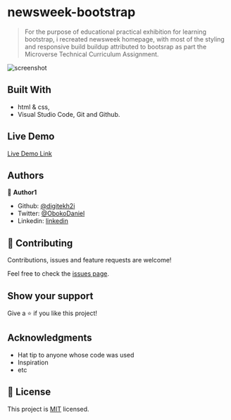 # newsweek-bootstrap


> For the purpose of educational practical exhibition for learning bootstrap, i recreated newsweek homepage, with most of the styling and responsive build buildup attributed to bootsrap as part the Microverse Technical Curriculum Assignment.  

![screenshot](images/screen.png)


## Built With

- html & css,
- Visual Studio Code, Git and Github.

## Live Demo
[Live Demo Link](https://raw.githack.com/digitekh2i/apple-home-page/feature/index.html)

## Authors

👤 **Author1**

- Github: [@digitekh2i](https://https://github.com/digitekh2i)
- Twitter: [@ObokoDaniel](https://twitter.com/ObokoDaniel)
- Linkedin: [linkedin](http://linkedin.com/in/daniel-dikachi-1luvtek101)

## 🤝 Contributing

Contributions, issues and feature requests are welcome!

Feel free to check the [issues page](issues/).

## Show your support

Give a ⭐️ if you like this project!

## Acknowledgments

- Hat tip to anyone whose code was used
- Inspiration
- etc

## 📝 License

This project is [MIT](lic.url) licensed.
